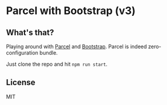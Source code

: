# Parcel with Bootstrap (v3)

## What's that?

Playing around with [Parcel](http://parceljs.org) and [Bootstrap](http://getbootstrap.com). Parcel is indeed zero-configuration bundle.

Just clone the repo and hit `npm run start`.

## License
MIT

